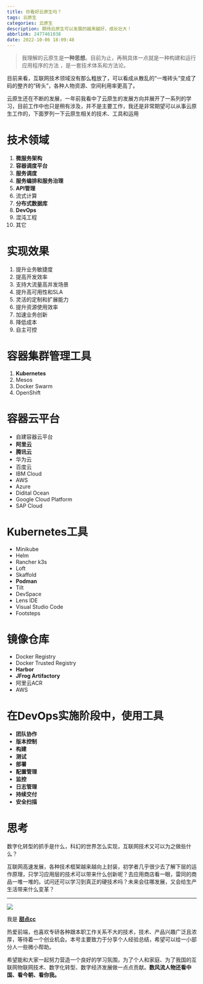 ```yaml
---
title: 你看好云原生吗？
tags: 云原生
categories: 云原生
description: 期待云原生可以发展的越来越好，成长壮大！
abbrlink: 2477461038
date: 2022-10-06 18:09:48
---
```


> 我理解的云原生是**一种思想**。目前为止，再稍具体一点就是一种构建和运行应用程序的方法 ，是一套技术体系和方法论。

目前来看，互联网技术领域没有那么粗放了，可以看成从散乱的“一堆砖头”变成了码的整齐的“砖头”，各种人物资源、空间利用率更高了。

云原生还在不断的发展，一年前我看中了云原生的发展方向并展开了一系列的学习，目前工作中也只是稍有涉及，并不是主要工作，我还是非常期望可以从事云原生工作的，下面罗列一下云原生相关的技术、工具和运用

# 技术领域

1. **微服务架构**
2. **容器调度平台**
3. **服务调度**
4. **服务编排和服务治理**
5. **API管理**
6. 流式计算
7. **分布式数据库**
8. **DevOps**
9. 混沌工程
10. 其它

# 实现效果

1. 提升业务敏捷度
2. 提高开发效率
3. 支持大流量高并发场景
4. 提升高可用性和SLA
5. 灵活的定制和扩展能力
6. 提升资源使用效率
7. 加速业务创新
8. 降低成本
9. 自主可控

# 容器集群管理工具

1. **Kubernetes**
2. Mesos
3. Docker Swarm
4. OpenShift

# 容器云平台

- 自建容器云平台
- **阿里云**
- **腾讯云**
- 华为云
- 百度云
- IBM Cloud
- AWS
- Azure
- Didital Ocean
- Google Cloud Platform
- SAP Cloud

# Kubernetes工具

- Minikube
- Helm
- Rancher k3s
- Loft
- Skaffold
- **Podman**
- Tilt
- DevSpace
- Lens IDE
- Visual Studio Code
- Footsteps

# 镜像仓库

- Docker Registry
- Docker Trusted Registry
- **Harbor**
- **JFrog Artifactory**
- 阿里云ACR
- AWS


# 在DevOps实施阶段中，使用工具

- **团队协作**
- **版本控制**
- **构建**
- **测试**
- **部署**
- **配置管理**
- **监控**
- **日志管理**
- **持续交付**
- **安全扫描**

# 思考

数字化转型的抓手是什么，科幻的世界怎么实现，互联网技术又可以为之做些什么？

互联网高速发展，各种技术框架越来越向上封装，初学者几乎很少去了解下层的运作原理，只学习应用层的技术可以带来什么创新呢？去应用商店看一眼，雷同的商品一堆一堆的。试问还可以学习到真正的硬技术吗？未来会往哪发展，又会给生产生活带来什么变革？

---

![](https://cdn.jsdelivr.net/gh/all-smile/nav@1.0.7/static/images/wind_girl.webp)

我是 [**甜点cc**](https://blog.i-xiao.space/)

热爱前端，也喜欢专研各种跟本职工作关系不大的技术，技术、产品兴趣广泛且浓厚，等待着一个创业机会。本号主要致力于分享个人经验总结，希望可以给一小部分人一些微小帮助。

希望能和大家一起努力营造一个良好的学习氛围，为了个人和家庭、为了我国的互联网物联网技术、数字化转型、数字经济发展做一点点贡献。**数风流人物还看中国、看今朝、看你我。**
